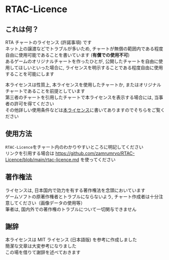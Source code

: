 # RTAC-Licence  
  
## これは何？  
  
RTA チャートのライセンス (許諾事項) です  
ネット上の譲渡などでトラブルが多いため, チャートが無償の範囲内である程度自由に使用可能であることを書いています (**有償での使用不可**)  
あるゲームのオリジナルチャートを作ったひとが, 公開したチャートを自由に使用してほしいといった場合に, ライセンスを明示することである程度自由に使用することを可能にします  
  
本ライセンスは性質上, 本ライセンスを使用したチャートか, またはオリジナルチャートであることを前提としています  
第三者のチャートを引用したチャートで本ライセンスを表示する場合には, 当事者の許可を得てください  
その他詳しい使用条件などは[本ライセンス](https://github.com/zamrumrvo/RTAC-Licence/blob/main/rtac-licence.md)に書いてありますのでそちらをご覧ください  
  
## 使用方法  
  
`RTAC-Licence`をチャート内のわかりやすいところに明記してください  
リンクを引用する場合は https://github.com/zamrumrvo/RTAC-Licence/blob/main/rtac-licence.md を使ってください  
  
## 著作権法  
  
ライセンスは, 日本国内で効力を有する著作権法を念頭においています  
ゲームソフトの原著作権者とトラブルにならないよう, チャート作成者は十分注意してください（画像データの使用等）  
筆者は, 国内外での著作権のトラブルについて一切関与できません  

## 謝辞  
  
本ライセンスは MIT ライセンス (日本語版) を参考に作成しました  
簡潔な文章は大変参考になりました  
この場を借りて謝辞を述べておきます  
